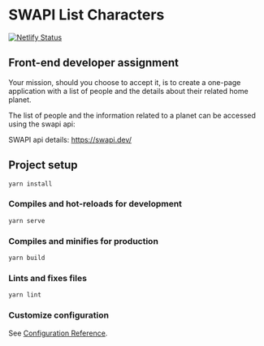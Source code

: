 # SWAPI List Characters
[![Netlify Status](https://api.netlify.com/api/v1/badges/f941c00e-442f-4fb3-9fc5-39f0e120e3ac/deploy-status)](https://app.netlify.com/sites/swapi-list-characters/deploys)
## Front-end developer assignment
Your mission, should you choose to accept it, is to create a one-page application with a list of people and the details about their related home planet. 

The list of people and the information related to a planet can be accessed using the swapi api:

SWAPI api details: https://swapi.dev/

## Project setup
```
yarn install
```

### Compiles and hot-reloads for development
```
yarn serve
```

### Compiles and minifies for production
```
yarn build
```

### Lints and fixes files
```
yarn lint
```

### Customize configuration
See [Configuration Reference](https://cli.vuejs.org/config/).
